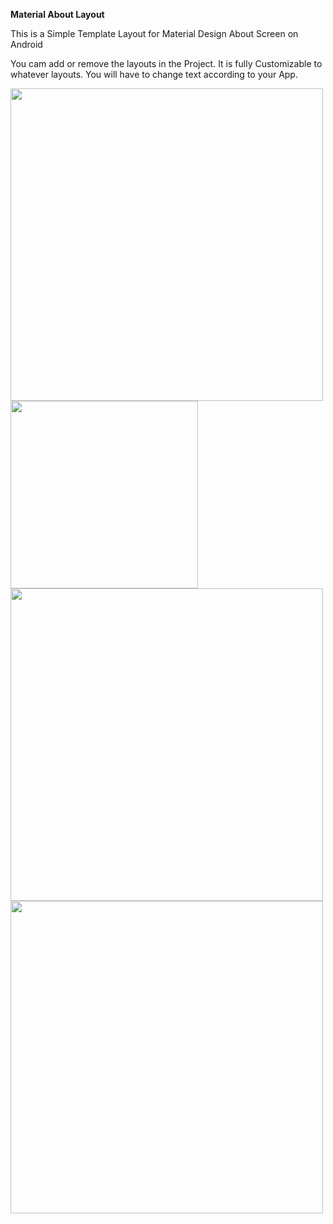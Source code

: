 <b>Material About Layout</b> 

This is a Simple Template Layout for Material Design About Screen on Android

You cam add or remove the layouts in the Project.
It is fully Customizable to whatever layouts.
You will have to change text according to your App.

<img height="500" src="https://cloud.githubusercontent.com/assets/9977126/16337899/738f59a0-3a36-11e6-9405-ad4dc5b971fd.png">
<img height="300" src="https://cloud.githubusercontent.com/assets/9977126/16337908/8b02563c-3a36-11e6-8a79-b326ab582e19.png">
<br>
<img height="500" src="https://cloud.githubusercontent.com/assets/9977126/16337918/9f84afa6-3a36-11e6-9bc7-b23fcebe216f.png">
<img height="500" src="https://cloud.githubusercontent.com/assets/9977126/16337934/b8224550-3a36-11e6-804e-24541e3a14a8.png">
<br><br>

